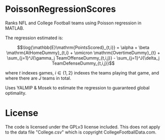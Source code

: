 # PoissonRegressionScores

Ranks NFL and College Football teams using Poisson regression in MATLAB.

The regression estimated is:

$$\log{\mathbb{E}\mathrm{PointsScored}_{t,i}} = \alpha + \beta \mathrm{AtHomeDummy}_{t,i} + \omicron \mathrm{OvertimeDummy}_{t} + \sum_{j=1}^J{\gamma_j TeamOffenseDummy_{t,i,j}} - \sum_{j=1}^J{\delta_j TeamDefenseDummy_{t,i,j}}$$

where $t$ indexes games, $i\in\{1,2\}$ indexes the teams playing that game, and where there are $J$ teams in total.

Uses YALMIP & Mosek to estimate the regression to guaranteed global optimality.

# License

The code is licensed under the GPLv3 license included. This does not apply to the data file "College.csv" which is copyright CollegeFootballData.com.


